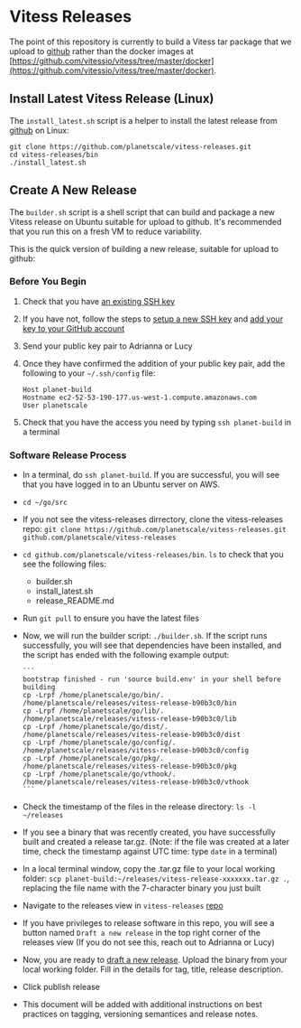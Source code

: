 # Vitess Releases

The point of this repository is currently to build a Vitess tar package that we
upload to [github](https://github.com/vitessio/vitess/releases) rather than the
docker images at
[https://github.com/vitessio/vitess/tree/master/docker](https://github.com/vitessio/vitess/tree/master/docker).

## Install Latest Vitess Release (Linux)

The `install_latest.sh` script is a helper to install the latest release from
[github](https://github.com/vitessio/vitess/releases) on Linux:

```
git clone https://github.com/planetscale/vitess-releases.git
cd vitess-releases/bin
./install_latest.sh
```

## Create A New Release

The `builder.sh` script is a shell script that can build and package a new
Vitess release on Ubuntu suitable for upload to github.  It's recommended that
you run this on a fresh VM to reduce variability.

This is the quick version of building a new release, suitable for upload to
github:

### Before You Begin

1. Check that you have [an existing SSH key](https://help.github.com/articles/checking-for-existing-ssh-keys/)
2. If you have not, follow the steps to [setup a new SSH key](https://help.github.com/articles/generating-a-new-ssh-key-and-adding-it-to-the-ssh-agent) and [add your key to your GitHub account](https://help.github.com/articles/adding-a-new-ssh-key-to-your-github-account/)
3. Send your public key pair to Adrianna or Lucy
4. Once they have confirmed the addition of your public key pair, add the following to your `~/.ssh/config` file:

    ```
    Host planet-build
    Hostname ec2-52-53-190-177.us-west-1.compute.amazonaws.com
    User planetscale
    ```
5. Check that you have the access you need by typing `ssh planet-build` in a terminal

### Software Release Process

* In a terminal, do `ssh planet-build`. If you are successful, you will see that you have logged in to an Ubuntu server on AWS.
* `cd ~/go/src`
* If you not see the vitess-releases dirrectory, clone the vitess-releases repo: ```git clone https://github.com/planetscale/vitess-releases.git github.com/planetscale/vitess-releases```
* `cd github.com/planetscale/vitess-releases/bin`. `ls` to check that you see the following files:
    * builder.sh
    * install_latest.sh
    * release_README.md
* Run `git pull` to ensure you have the latest files
* Now, we will run the builder script: `./builder.sh`. If the script runs successfully, you will see that dependencies have been installed, and the script has ended with the following example output:

      ```
      bootstrap finished - run 'source build.env' in your shell before building
      cp -Lrpf /home/planetscale/go/bin/. /home/planetscale/releases/vitess-release-b90b3c0/bin
      cp -Lrpf /home/planetscale/go/lib/. /home/planetscale/releases/vitess-release-b90b3c0/lib
      cp -Lrpf /home/planetscale/go/dist/. /home/planetscale/releases/vitess-release-b90b3c0/dist
      cp -Lrpf /home/planetscale/go/config/. /home/planetscale/releases/vitess-release-b90b3c0/config
      cp -Lrpf /home/planetscale/go/pkg/. /home/planetscale/releases/vitess-release-b90b3c0/pkg
      cp -Lrpf /home/planetscale/go/vthook/. /home/planetscale/releases/vitess-release-b90b3c0/vthook
      ```

* Check the timestamp of the files in the release directory: `ls -l ~/releases`
* If you see a binary that was recently created, you have successfully built and created a release tar.gz. (Note: if the file was created at a later time, check the timestamp against UTC time: type `date` in a terminal)
* In a local terminal window, copy the .tar.gz file to your local working folder: `scp planet-build:~/releases/vitess-release-xxxxxxx.tar.gz .`, replacing the file name with the 7-character binary you just built
* Navigate to the releases view in `vitess-releases` [repo](https://github.com/planetscale/vitess-releases/releases)
* If you have privileges to release software in this repo, you will see a button named `Draft a new release` in the top right corner of the releases view (If you do not see this, reach out to Adrianna or Lucy)
* Now, you are ready to [draft a new release](https://github.com/planetscale/vitess-releases/releases/new). Upload the binary from your local working folder. Fill in the details for tag, title, release description.
* Click publish release
* This document will be added with additional instructions on best practices on tagging, versioning semantices and release notes.
